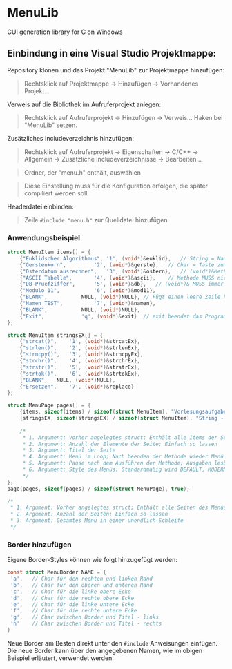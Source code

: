 # MenuLib
CUI generation library for C on Windows


## Einbindung in eine Visual Studio Projektmappe:

Repository klonen und das Projekt "MenuLib" zur Projektmappe hinzufügen:
> Rechtsklick auf Projektmappe -> Hinzufügen -> Vorhandenes Projekt...

Verweis auf die Bibliothek im Aufruferprojekt anlegen:
> Rechtsklick auf Aufruferprojekt -> Hinzufügen -> Verweis...
> Haken bei "MenuLib" setzen.

Zusätzliches Includeverzeichnis hinzufügen:
> Rechtsklick auf Aufruferprojekt -> Eigenschaften -> C/C++ -> Allgemein -> Zusätzliche Includeverzeichnisse -> Bearbeiten...

> Ordner, der "menu.h" enthält, auswählen

> Diese Einstellung muss für die Konfiguration erfolgen, die später compiliert werden soll.

Headerdatei einbinden:
> Zeile ```#include "menu.h"``` zur Quelldatei hinzufügen

### Anwendungsbeispiel
```C
struct MenuItem items[] = {
	{"Euklidscher Algorithmus",	'1', (void*)&euklid},	// String = Name des Menüpunktes
	{"Gerstenkorn",			'2', (void*)&gerste},	// Char = Taste zum Aufrufen
	{"Osterdatum ausrechnen",	'3', (void*)&ostern},	// (void*)&MethodenName = Methode, die aufgerufen wird
	{"ASCII Tabelle",		'4', (void*)&ascii},	// Methode MUSS nicht vom Typ void sein! 
	{"DB-Pruefziffer",		'5', (void*)&db},	// (void*)& MUSS immer davor stehen!
	{"Modulo 11",			'6', (void*)&mod11},
	{"BLANK",			NULL, (void*)NULL},	// Fügt einen leere Zeile hinzu -> Gliederung
	{"Namen TEST",			'7', (void*)&namen},
	{"BLANK",			NULL, (void*)NULL},
	{"Exit",			'q', (void*)&exit}	// exit beendet das Programm
};

struct MenuItem stringsEX[] = {
	{"strcat()",	'1', (void*)&strcatEx},
	{"strlen()",	'2', (void*)&strlenEx},
	{"strncpy()",	'3', (void*)&strncpyEx},
	{"strchr()",	'4', (void*)&strchrEx},
	{"strstr()",	'5', (void*)&strstrEx},
	{"strtok()",	'6', (void*)&strtokEx},
	{"BLANK",	NULL, (void*)NULL},
	{"Ersetzen",	'7', (void*)&replace}
};

struct MenuPage pages[] = {
	{items, sizeof(items) / sizeof(struct MenuItem), "Vorlesungsaufgaben", true, true, &SOLID},
	{stringsEX, sizeof(stringsEX) / sizeof(struct MenuItem), "String - Beispiele", true, true, &SOLID}
	
	/*
	 * 1. Argument: Vorher angelegtes struct; Enthält alle Items der Seite
	 * 2. Argument: Anzahl der Elemente der Seite; Einfach so lassen
	 * 3. Argument: Titel der Seite
	 * 4. Argument: Menü im Loop; Nach beenden der Methode wieder Menü aufrufen	
 	 * 5. Argument: Pause nach dem Ausführen der Methode; Ausgaben lesbar
	 * 6. Argument: Style des Menüs: Standardmäßig wird DEFAULT, MODERN, SOLID und NO_BORDER unterstützt
	 */
};
page(pages, sizeof(pages) / sizeof(struct MenuPage), true);

/* 
 * 1. Argument: Vorher angelegtes struct; Enthält alle Seiten des Menüs
 * 2. Argument: Anzahl der Seiten; Einfach so lassen
 * 3. Argument: Gesamtes Menü in einer unendlich-Schleife
 */
```
### Border hinzufügen
Eigene Border-Styles können wie folgt hinzugefügt werden:		
```C
const struct MenuBorder NAME = {	 
 'a', 	// Char für den rechten und linken Rand
 'b', 	// Char für den oberen und unteren Rand
 'c', 	// Char für die linke obere Ecke
 'd', 	// Char für die rechte obere Ecke
 'e', 	// Char für die linke untere Ecke
 'f', 	// Char für die rechte untere Ecke
 'g', 	// Char zwischen Border und Titel - links
 'h'	// Char zwischen Border und Titel - rechts
}
```

Neue Border am Besten direkt unter den ```#include``` Anweisungen einfügen. Die neue Border kann über den angegebenen Namen, wie im obigen Beispiel erläutert, verwendet werden.
